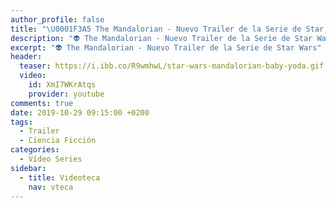 ```yaml
---
author_profile: false
title: "\U0001F3A5 The Mandalorian - Nuevo Trailer de la Serie de Star Wars"
description: "👽 The Mandalorian - Nuevo Trailer de la Serie de Star Wars"
excerpt: "👽 The Mandalorian - Nuevo Trailer de la Serie de Star Wars"
header:
  teaser: https://i.ibb.co/R9wmhwL/star-wars-mandalorian-baby-yoda.gif
  video:
    id: XmI7WKrAtqs
    provider: youtube
comments: true
date: 2019-10-29 09:15:00 +0200
tags:
  - Trailer
  - Ciencia Ficción
categories:
  - Vídeo Series
sidebar:
  - title: Videoteca
    nav: vteca
---
```



